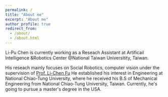```yaml
---
permalink: /
title: "About me"
excerpt: "About me"
author_profile: true
redirect_from: 
  - /about/
  - /about.html
---
```

Li-Pu Chen is currently working as a Reseach Assistant at Artificail Intelligence &Robotics Center @National Taiwan Universitity, Taiwan.

His reseach mainly focuses on Social Robotics, computer vision under the supervision of [Prof. Li-Chen Fu](https://ieeexplore.ieee.org/author/37278448600) He established his interest in Engineering at National Chiao-Tung University, where he received his B.S of Mechanical Engineering from National Chiao-Tung University, Taiwan. Currently, he's going to pursue a master's degree in the USA.




